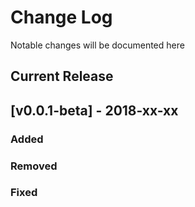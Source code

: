 # Change Log
Notable changes will be documented here

## Current Release
## [v0.0.1-beta] - 2018-xx-xx
### Added
### Removed
### Fixed
